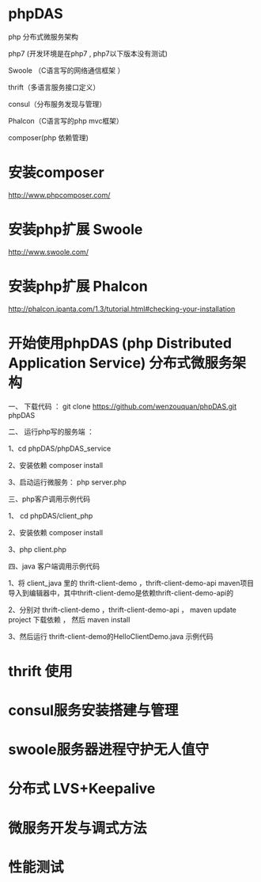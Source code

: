 # phpDAS

php 分布式微服务架构

php7  (开发环境是在php7 , php7以下版本没有测试)

Swoole （C语言写的网络通信框架 ）

thrift（多语言服务接口定义）

consul（分布服务发现与管理）

Phalcon（C语言写的php mvc框架）

composer(php 依赖管理)




# 安装composer 

http://www.phpcomposer.com/




# 安装php扩展 Swoole

http://www.swoole.com/




# 安装php扩展 Phalcon 

http://phalcon.ipanta.com/1.3/tutorial.html#checking-your-installation




# 开始使用phpDAS (php Distributed Application Service) 分布式微服务架构



一、 下载代码 ： git clone https://github.com/wenzouquan/phpDAS.git phpDAS




二、 运行php写的服务端 ： 

1、cd phpDAS/phpDAS_service 

2、安装依赖 composer install

3、启动运行微服务： php server.php 





三、php客户调用示例代码

1、 cd phpDAS/client_php 

2、安装依赖 composer install

3、php client.php




四、java 客户端调用示例代码

1、将 client_java 里的 thrift-client-demo ，thrift-client-demo-api  maven项目导入到编辑器中，其中thrift-client-demo是依赖thrift-client-demo-api的

2、分别对 thrift-client-demo ，thrift-client-demo-api ， maven update project 下载依赖 ， 然后 maven install 

3、然后运行 thrift-client-demo的HelloClientDemo.java 示例代码 



# thrift 使用


# consul服务安装搭建与管理


# swoole服务器进程守护无人值守


# 分布式 LVS+Keepalive 


# 微服务开发与调式方法


# 性能测试













